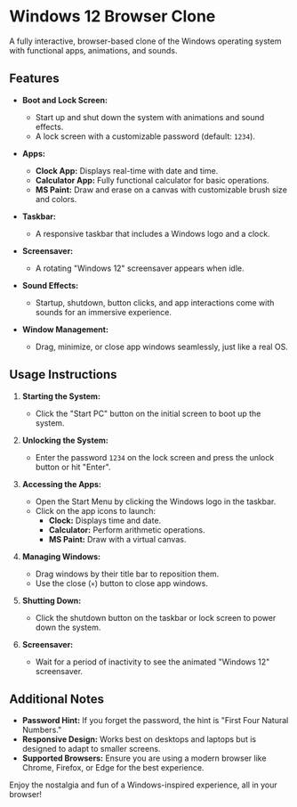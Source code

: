 # Windows 12 Browser Clone

A fully interactive, browser-based clone of the Windows operating system with functional apps, animations, and sounds.

## Features

- **Boot and Lock Screen:**
  - Start up and shut down the system with animations and sound effects.
  - A lock screen with a customizable password (default: `1234`).

- **Apps:**
  - **Clock App:** Displays real-time with date and time.
  - **Calculator App:** Fully functional calculator for basic operations.
  - **MS Paint:** Draw and erase on a canvas with customizable brush size and colors.

- **Taskbar:**
  - A responsive taskbar that includes a Windows logo and a clock.

- **Screensaver:**
  - A rotating "Windows 12" screensaver appears when idle.

- **Sound Effects:**
  - Startup, shutdown, button clicks, and app interactions come with sounds for an immersive experience.

- **Window Management:**
  - Drag, minimize, or close app windows seamlessly, just like a real OS.

## Usage Instructions

1. **Starting the System:**
   - Click the "Start PC" button on the initial screen to boot up the system.

2. **Unlocking the System:**
   - Enter the password `1234` on the lock screen and press the unlock button or hit "Enter".

3. **Accessing the Apps:**
   - Open the Start Menu by clicking the Windows logo in the taskbar.
   - Click on the app icons to launch:
     - **Clock:** Displays time and date.
     - **Calculator:** Perform arithmetic operations.
     - **MS Paint:** Draw with a virtual canvas.

4. **Managing Windows:**
   - Drag windows by their title bar to reposition them.
   - Use the close (`×`) button to close app windows.

5. **Shutting Down:**
   - Click the shutdown button on the taskbar or lock screen to power down the system.

6. **Screensaver:**
   - Wait for a period of inactivity to see the animated "Windows 12" screensaver.

## Additional Notes

- **Password Hint:** If you forget the password, the hint is "First Four Natural Numbers."
- **Responsive Design:** Works best on desktops and laptops but is designed to adapt to smaller screens.
- **Supported Browsers:** Ensure you are using a modern browser like Chrome, Firefox, or Edge for the best experience.

Enjoy the nostalgia and fun of a Windows-inspired experience, all in your browser!
